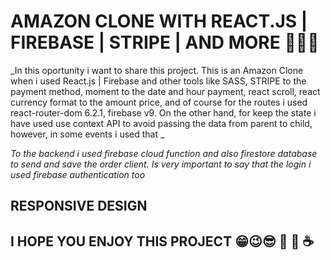 # AMAZON CLONE WITH REACT.JS | FIREBASE | STRIPE | AND MORE 🚀🚀🚀

_In this oportunity i want to share this project. This is an Amazon Clone when i used React.js | Firebase and other tools like SASS, STRIPE to the payment method, moment to the date and hour payment, react scroll, react currency format to the amount price, and of course for the routes i used react-router-dom 6.2.1, firebase v9. On the other hand, for keep the state i have used use context API to avoid passing the data from parent to child, however, in some events i used that  _

 _To the backend i used firebase cloud function and also firestore database to send and save the order client. Is very important to say that the login i used firebase authentication too_

## RESPONSIVE DESIGN


## I HOPE YOU ENJOY THIS PROJECT 😁😉😎 🚀 🍺 ☕
